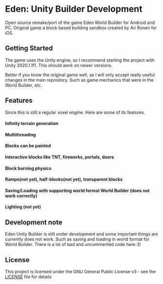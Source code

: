 # Eden: Unity Builder Development
Open source remake/port of the game Eden World Builder for Android and PC.
Original game a block based building sandbox created by Ari Ronen for iOS.

## Getting Started
The game uses the Unity engine, so I recommend starting the project with Unity 2020.1.1f1. This should work on newer versions.

Better if you know the original game well, as I will only accept really useful changes in the main repository. Such as game mechanics that were in the World Builder, etc.

## Features
Since this is still a regular voxel engine. Here are some of its features.
#### Infinity terrain generation

#### Multithreading

#### Blocks can be painted

#### Interactive blocks like TNT, fireworks, portals, doors

#### Block burning physics

#### Ramps(not yet), half-blocks(not yet), transparent blocks

#### Saving/Loading with supporting world format World Builder (does not work correctly)

#### Lighting (not yet)

## Development note
Eden Unity Builder is still under development and some important things are currently does not work. Such as saving and loading in world format for World Builder.
There is a lot of bad and uncommented code here :D

## License
This project is licensed under the GNU General Public License v3 - see the [LICENSE](LICENSE) file for details
